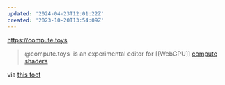 ```yaml
---
updated: '2024-04-23T12:01:22Z'
created: '2023-10-20T13:54:09Z'
---
```

https://compute.toys

> @compute.toys  is an experimental editor for [[WebGPU]] [compute shaders](https://developer.chrome.com/articles/gpu-compute/)


via [this toot](https://merveilles.town/@theneko/110314427583371058)
